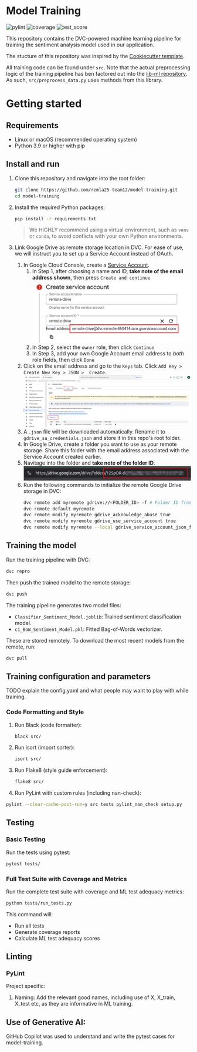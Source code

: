 # Model Training
![pylint](https://img.shields.io/badge/PyLint-9.06-yellow?logo=python&logoColor=white)
![coverage](https://img.shields.io/badge/Coverage-95-yellow?logo=python&logoColor=white)
![test_score](https://img.shields.io/badge/ML_Test_Score-97.9-yellow?logo=pytest)

This repository contains the DVC-powered machine learning pipeline for training the sentiment analysis model used in our application. 

The stucture of this repository was inspired by the [Cookiecutter template](https://github.com/drivendataorg/cookiecutter-data-science/tree/master).  

All training code can be found under `src`. Note that the actual preprocessing logic of the training pipeline has ben factored out into the [lib-ml repository](https://github.com/remla25-team12/lib-ml). As such, `src/preprocess_data.py` uses methods from this library.

# Getting started
## Requirements
- Linux or macOS (recommended operating system)
- Python 3.9 or higher with pip

## Install and run
1. Clone this repository and navigate into the root folder:
   ```bash
   git clone https://github.com/remla25-team12/model-training.git
   cd model-training
   ```

2. Install the required Python packages:
   ```bash
   pip install -r requirements.txt
   ```
   > We HIGHLY recommend using a virtual environment, such as `venv` or `conda`, to avoid conflicts with your own Python environments.

3. Link Google Drive as remote storage location in DVC. For ease of use, we will instruct you to set up a Service Account instead of OAuth.
   1. In Google Cloud Console, create a [Service Account](https://cloud.google.com/iam/docs/service-accounts-create#creating). 
      1. In Step 1, after choosing a name and ID, **take note of the email address shown**, then press `Create and continue`\
      ![alt text](imgs/sa_email.png)
      2. In Step 2, select the `owner` role, then click `Continue`
      3. In Step 3, add your own Google Account email address to _both_ role fields, then click `Done`
   2. Click on the email address and go to the `Keys` tab. Click `Add Key > Create New Key > JSON >  Create`. 
   ![Add key for service account](imgs/sa_key.png)
   3. A `.json` file will be downloaded automatically. Rename it to `gdrive_sa_credentials.json` and store it in this repo's root folder.
   4. In Google Drive, create a folder you want to use as your remote storage. 
Share this folder with the email address associated with the Service Account created earlier. 
   6. Navitage into the folder and **take note of the folder ID**.
   ![Google Drive folder ID](imgs/gdrive_folder_id.png)
   7. Run the following commands to initialize the remote Google Drive storage in DVC:
      ```bash
      dvc remote add myremote gdrive://<FOLDER_ID> -f # Folder ID from previous step
      dvc remote default myremote
      dvc remote modify myremote gdrive_acknowledge_abuse true
      dvc remote modify myremote gdrive_use_service_account true
      dvc remote modify myremote --local gdrive_service_account_json_file_path gdrive_sa_credentials.json # The Service Account key downloaded earlier
      ```

## Training the model
Run the training pipeline with DVC:
```bash
dvc repro
```

Then push the trained model to the remote storage:
```bash
dvc push
```

The training pipeline generates two model files:
- `Classifier_Sentiment_Model.joblib`: Trained sentiment classification model.
- `c1_BoW_Sentiment_Model.pkl`: Fitted Bag-of-Words vectorizer.

These are stored remotely. To download the most recent models from the remote, run:
```bash
dvc pull
```

## Training configuration and parameters
TODO explain the config.yaml and what people may want to play with while training.
   
### Code Formatting and Style
1. Run Black (code formatter):
   ```bash
   black src/
   ```

2. Run isort (import sorter):
   ```bash
   isort src/
   ```

3. Run Flake8 (style guide enforcement):
   ```bash
   flake8 src/
   ```

4. Run PyLint with custom rules (including nan-check):
```bash
pylint --clear-cache-post-run=y src tests pylint_nan_check setup.py
```
## Testing
### Basic Testing
Run the tests using pytest:
```bash
pytest tests/
```

### Full Test Suite with Coverage and Metrics
Run the complete test suite with coverage and ML test adequacy metrics:
```bash
python tests/run_tests.py
```

This command will:
- Run all tests
- Generate coverage reports
- Calculate ML test adequacy scores

## Linting
### PyLint
Project specific:
1. Naming: Add the relevant good names, including use of X, X_train, X_test etc, as they are informative in ML training.

## Use of Generative AI:
GitHub Copilot was used to understand and write the pytest cases for model-training.